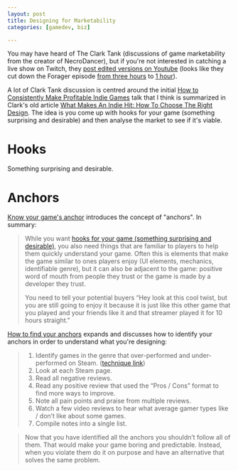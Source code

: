 ```yaml
---
layout: post
title: Designing for Marketability
categories: [gamedev, biz]

---
```




You may have heard of The Clark Tank (discussions of game marketability from the
creator of NecroDancer), but if you're not interested in catching a live show on
Twitch, they [post edited versions on Youtube](https://www.youtube.com/playlist?list=PLUPKuAVC8PO7uIGiDCHUZGDNYAyRmW6NC) (looks like
they cut down the Forager episode [from three
hours](https://www.twitch.tv/videos/421675604?collection=DbcIuKCGnBWQTw&t=0h0m1s)
to [1
hour](https://www.youtube.com/watch?v=z_AQhUSIHOE&list=PLUPKuAVC8PO7uIGiDCHUZGDNYAyRmW6NC&index=21)).

A lot of Clark Tank discussion is centred around the initial [How to
Consistently Make Profitable Indie
Games](https://www.youtube.com/watch?v=LlAc5sBtGkc&list=PLUPKuAVC8PO7uIGiDCHUZGDNYAyRmW6NC&index=2&t=16s)
talk that I think is summarized in Clark's old article [What Makes An Indie
Hit: How To Choose The Right
Design](https://gamasutra.com/blogs/RyanClark/20150917/253842/What_Makes_an_Indie_Hit_How_to_Choose_the_Right_Design.php).
The idea is you come up with hooks for your game (something surprising and
desirable) and then analyse the market to see if it's viable.

# Hooks

Something surprising and desirable.

# Anchors

[Know your game's
anchor](http://howtomarketagame.com/2019/12/23/know-your-games-anchor)
introduces the concept of "anchors". In summary:

> While you want [hooks for your game (something surprising and
> desirable)](https://gamasutra.com/blogs/RyanClark/20150917/253842/What_Makes_an_Indie_Hit_How_to_Choose_the_Right_Design.php),
> you also need things that are familiar to players to help them quickly
> understand your game. Often this is elements that make the game similar to
> ones players enjoy (UI elements, mechanics, identifiable genre), but it can
> also be adjacent to the game: positive word of mouth from people they trust
> or the game is made by a developer they trust.
>
> You need to tell your potential buyers “Hey look at this cool twist, but you
> are still going to enjoy it because it is just like this other game that you
> played and your friends like it and that streamer played it for 10 hours
> straight.”


[How to find your
anchors](http://howtomarketagame.com/2020/01/06/how-to-find-your-anchors)
expands and discusses how to identify your anchors in order to understand what
you're designing:

> 1. Identify games in the genre that over-performed and under-performed on Steam. ([technique link](http://howtomarketagame.com/2019/12/11/how-i-do-competitive-analysis-for-my-game/))
> 1. Look at each Steam page.
> 1. Read all negative reviews.
> 1. Read any positive review that used the “Pros / Cons” format to find more ways to improve.
> 1. Note all pain points and praise from multiple reviews.
> 1. Watch a few video reviews to hear what average gamer types like / don’t like about some games.
> 1. Compile notes into a single list.

> Now that you have identified all the anchors you shouldn’t follow all of
> them. That would make your game boring and predictable. Instead, when you
> violate them do it on purpose and have an alternative that solves the same
> problem.

